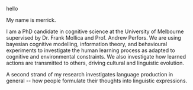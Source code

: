 hello

My name is merrick. 

I am a PhD candidate in cognitive science at the University of Melbourne supervised by Dr. Frank Mollica and Prof. Andrew Perfors. We are using bayesian cognitive modelling, information theory, and behavioural experiments to investigate the human learning process as adapted to cognitive and environmental constraints. We also investigate how learned actions are transmitted to others, driving cultural and linguistic evolution. 

A second strand of my research investigates language production in general -- how people formulate their thoughts into linguistic expressions.

<!---
merrickgiles/merrickgiles is a ✨ special ✨ repository because its `README.md` (this file) appears on your GitHub profile.
You can click the Preview link to take a look at your changes.
--->
